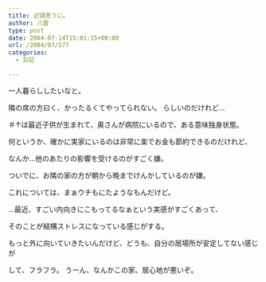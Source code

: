 ```yaml
---
title: 近頃思うに。
author: 八雲
type: post
date: 2004-07-14T15:01:15+00:00
url: /2004/07/577
categories:
  - 日記

---
```

一人暮らししたいなと。
  
隣の席の方曰く、かったるくてやってられない。 らしいのだけれど…
  
＃↑は最近子供が生まれて、奥さんが病院にいるので、ある意味独身状態。

何というか、確かに実家にいるのは非常に楽でお金も節約できるのだけれど、
  
なんか…他のあたりの影響を受けるのがすごく嫌。
  
ついでに、お隣の家の方が朝から晩までけんかしているのが嫌。
  
これについては、まぁウチもにたようなもんだけど。

…最近、すごい内向きにこもってるなぁという実感がすごくあって、
  
そのことが結構ストレスになっている感じがする。
  
もっと外に向いていきたいんだけど、どうも、自分の居場所が安定してない感じが
  
して、フラフラ。 うーん、なんかこの家、居心地が悪いぞ。